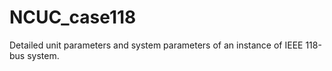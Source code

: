 # NCUC_case118
Detailed unit parameters and system parameters of an instance of IEEE 118-bus system.
